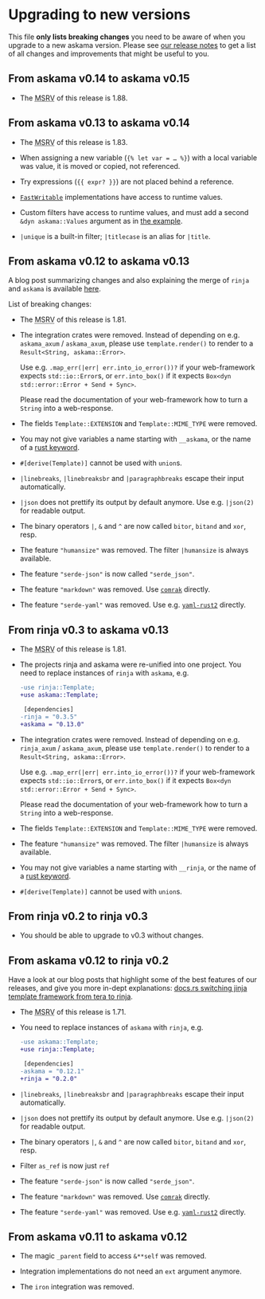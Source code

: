 # Upgrading to new versions

This file **only lists breaking changes** you need to be aware of when you upgrade to a new askama
version. Please see [our release notes](<https://github.com/askama-rs/askama/releases>) to get a
list of all changes and improvements that might be useful to you.

## From askama v0.14 to askama v0.15

* The <abbr title="minimum supported rust version">MSRV</abbr> of this release is 1.88.

## From askama v0.13 to askama v0.14

* The <abbr title="minimum supported rust version">MSRV</abbr> of this release is 1.83.

* When assigning a new variable (`{% let var = … %}`) with a local variable was value,
  it is moved or copied, not referenced.

* Try expressions (`{{ expr? }}`) are not placed behind a reference.

* [`FastWritable`](./doc/askama/trait.FastWritable.html) implementations have access to runtime values.

* Custom filters have access to runtime values, and must add a second `&dyn askama::Values` argument as in [the example](./filters.html#examples).

* `|unique` is a built-in filter; `|titlecase` is an alias for `|title`.

## From askama v0.12 to askama v0.13

A blog post summarizing changes and also explaining the merge of `rinja` and `askama` is
available [here](https://blog.guillaume-gomez.fr/articles/2025-03-19+Askama+and+Rinja+merge).

List of breaking changes:

* The <abbr title="minimum supported rust version">MSRV</abbr> of this release is 1.81.

* The integration crates were removed.
  Instead of depending on e.g. `askama_axum` / `askama_axum`, please use `template.render()` to
  render to a `Result<String, askama::Error>`.

  Use e.g. `.map_err(|err| err.into_io_error())?` if your web-framework expects `std::io::Error`s,
  or `err.into_box()` if it expects `Box<dyn std::error::Error + Send + Sync>`.

  Please read the documentation of your web-framework how to turn a `String` into a web-response.

* The fields `Template::EXTENSION` and `Template::MIME_TYPE` were removed.

* You may not give variables a name starting with `__askama`,
  or the name of a [rust keyword](https://doc.rust-lang.org/reference/keywords.html).

* `#[derive(Template)]` cannot be used with `union`s.

* `|linebreaks`, `|linebreaksbr` and `|paragraphbreaks` escape their input automatically.

* `|json` does not prettify its output by default anymore. Use e.g. `|json(2)` for readable output.

* The binary operators `|`, `&` and `^` are now called `bitor`, `bitand` and `xor`, resp.

* The feature `"humansize"` was removed. The filter `|humansize` is always available.

* The feature `"serde-json"` is now called `"serde_json"`.

* The feature `"markdown"` was removed.
  Use [`comrak`](https://lib.rs/crates/comrak) directly.

* The feature `"serde-yaml"` was removed.
  Use e.g. [`yaml-rust2`](https://lib.rs/crates/yaml-rust2) directly.

## From rinja v0.3 to askama v0.13

* The <abbr title="minimum supported rust version">MSRV</abbr> of this release is 1.81.

* The projects rinja and askama were re-unified into one project.
  You need to replace instances of `rinja` with `askama`, e.g.

  ```diff
  -use rinja::Template;
  +use askama::Template;
  ```

  ```diff
   [dependencies]
  -rinja = "0.3.5"
  +askama = "0.13.0"
  ```

* The integration crates were removed.
  Instead of depending on e.g. `rinja_axum` / `askama_axum`, please use `template.render()` to
  render to a `Result<String, askama::Error>`.

  Use e.g. `.map_err(|err| err.into_io_error())?` if your web-framework expects `std::io::Error`s,
  or `err.into_box()` if it expects `Box<dyn std::error::Error + Send + Sync>`.

  Please read the documentation of your web-framework how to turn a `String` into a web-response.

* The fields `Template::EXTENSION` and `Template::MIME_TYPE` were removed.

* The feature `"humansize"` was removed. The filter `|humansize` is always available.

* You may not give variables a name starting with `__rinja`,
  or the name of a [rust keyword](https://doc.rust-lang.org/reference/keywords.html).

* `#[derive(Template)]` cannot be used with `union`s.

## From rinja v0.2 to rinja v0.3

* You should be able to upgrade to v0.3 without changes.

## From askama v0.12 to rinja v0.2

Have a look at our blog posts that highlight some of the best features of our releases, and
give you more in-dept explanations: [docs.rs switching jinja template framework from tera to rinja](
  <https://blog.guillaume-gomez.fr/articles/2024-07-31+docs.rs+switching+jinja+template+framework+from+tera+to+rinja>).

* The <abbr title="minimum supported rust version">MSRV</abbr> of this release is 1.71.

* You need to replace instances of `askama` with `rinja`, e.g.

  ```diff
  -use askama::Template;
  +use rinja::Template;
  ```

  ```diff
   [dependencies]
  -askama = "0.12.1"
  +rinja = "0.2.0"
  ```

* `|linebreaks`, `|linebreaksbr` and `|paragraphbreaks` escape their input automatically.

* `|json` does not prettify its output by default anymore. Use e.g. `|json(2)` for readable output.

* The binary operators `|`, `&` and `^` are now called `bitor`, `bitand` and `xor`, resp.

* Filter `as_ref` is now just `ref`

* The feature `"serde-json"` is now called `"serde_json"`.

* The feature `"markdown"` was removed.
  Use [`comrak`](https://lib.rs/crates/comrak) directly.

* The feature `"serde-yaml"` was removed.
  Use e.g. [`yaml-rust2`](https://lib.rs/crates/yaml-rust2) directly.

## From askama v0.11 to askama v0.12

* The magic `_parent` field to access `&**self` was removed.

* Integration implementations do not need an `ext` argument anymore.

* The `iron` integration was removed.
